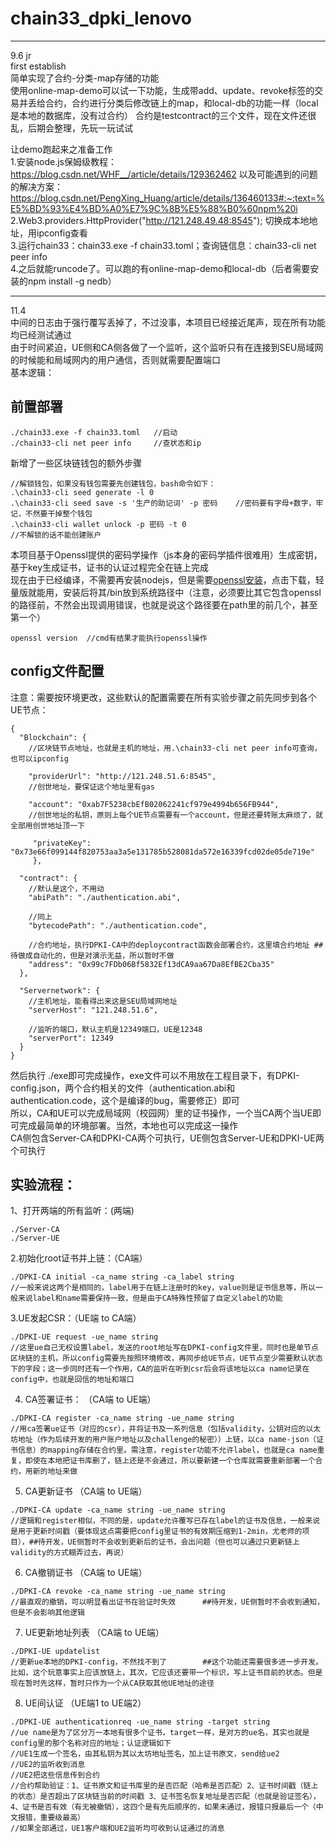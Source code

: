 # chain33_dpki_lenovo  

-------
9.6 jr  
first establish  
简单实现了合约-分类-map存储的功能  
使用online-map-demo可以试一下功能，生成带add、update、revoke标签的交易并丢给合约，合约进行分类后修改链上的map，和local-db的功能一样（local是本地的数据库，没有过合约） 
合约是testcontract的三个文件，现在文件还很乱，后期会整理，先玩一玩试试  
   
让demo跑起来之准备工作  
1.安装node.js保姆级教程：https://blog.csdn.net/WHF__/article/details/129362462  以及可能遇到的问题的解决方案：https://blog.csdn.net/PengXing_Huang/article/details/136460133#:~:text=%E5%BD%93%E4%BD%A0%E7%9C%8B%E5%88%B0%60npm%20i  
2.Web3.providers.HttpProvider("http://121.248.49.48:8545"); 切换成本地地址，用ipconfig查看  
3.运行chain33：chain33.exe -f chain33.toml；查询链信息：chain33-cli net peer info  
4.之后就能runcode了。可以跑的有online-map-demo和local-db（后者需要安装的npm install -g nedb） 

------
11.4  
中间的日志由于强行覆写丢掉了，不过没事，本项目已经接近尾声，现在所有功能均已经测试通过  
由于时间紧迫，UE侧和CA侧各做了一个监听，这个监听只有在连接到SEU局域网的时候能和局域网内的用户通信，否则就需要配置端口  
基本逻辑：   
## 前置部署  
```
./chain33.exe -f chain33.toml   //启动
./chain33-cli net peer info     //查状态和ip
```
新增了一些区块链钱包的额外步骤
```
//解锁钱包，如果没有钱包需要先创建钱包，bash命令如下：
.\chain33-cli seed generate -l 0
.\chain33-cli seed save -s '生产的助记词' -p 密码    //密码要有字母+数字，牢记，不然要干掉整个钱包
.\chain33-cli wallet unlock -p 密码 -t 0
//不解锁的话不能创建账户
```
本项目基于Openssl提供的密码学操作（js本身的密码学插件很难用）生成密钥，基于key生成证书，证书的认证过程完全在链上完成  
现在由于已经编译，不需要再安装nodejs，但是需要[openssl安装](https://slproweb.com/products/Win32OpenSSL.html)，点击下载，轻量版就能用，安装后将其/bin放到系统路径中（注意，必须要比其它包含openssl的路径前，不然会出现调用错误，也就是说这个路径要在path里的前几个，甚至第一个）  
```
openssl version  //cmd有结果才能执行openssl操作
```
  
## config文件配置
注意：需要按环境更改，这些默认的配置需要在所有实验步骤之前先同步到各个UE节点：  
```
{  
  "Blockchain": {  
    //区块链节点地址，也就是主机的地址，用.\chain33-cli net peer info可查询，也可以ipconfig   
      
    "providerUrl": "http://121.248.51.6:8545",     
    //创世地址，要保证这个地址里有gas   
      
    "account": "0xab7F5238cbEfB02062241cf979e4994b656FB944",     
    //创世地址的私钥，原则上每个UE节点需要有一个account，但是还要转账太麻烦了，就全部用创世地址顶一下  
      
     "privateKey": "0x73e66f099144f820753aa3a5e131785b528081da572e16339fcd02de05de719e"   
     },   
       
  "contract": {  
    //默认是这个，不用动   
    "abiPath": "./authentication.abi",             
      
    //同上   
    "bytecodePath": "./authentication.code",       
      
    //合约地址，执行DPKI-CA中的deploycontract函数会部署合约，这里填合约地址 ##待做成自动化的，但是对演示无益，所以暂时不做  
    "address": "0x99c7FDb06Bf5832Ef13dCA9aa67Da8EfBE2Cba35"    
  },  
    
  "Servernetwork": {
    //主机地址，能看得出来这是SEU局域网地址   
    "serverHost": "121.248.51.6",              
      
    //监听的端口，默认主机是12349端口，UE是12348   
    "serverPort": 12349                            
  }  
}
```
  
然后执行 ./exe即可完成操作，exe文件可以不用放在工程目录下，有DPKI-config.json，两个合约相关的文件（authentication.abi和authentication.code，这个是编译的bug，需要修正）即可  
所以，CA和UE可以完成局域网（校园网）里的证书操作，一个当CA两个当UE即可完成最简单的环境部署。当然，本地也可以完成这一操作  
CA侧包含Server-CA和DPKI-CA两个可执行，UE侧包含Server-UE和DPKI-UE两个可执行  

## 实验流程：  
1、打开两端的所有监听：(两端)  
```
./Server-CA  
./Server-UE
```
  
2.初始化root证书并上链：（CA端） 
```
./DPKI-CA initial -ca_name string -ca_label string  
//一般来说这两个是相同的，label用于在链上注册时的key，value则是证书信息等，所以一般来说label和name需要保持一致，但是由于CA特殊性预留了自定义label的功能
```
  
3.UE发起CSR：（UE端 to CA端）  
```
./DPKI-UE request -ue_name string                  
//这里ue自己无权设置label，发送的root地址写在DPKI-config文件里，同时也是单节点区块链的主机，所以config需要先按照环境修改，再同步给UE节点，UE节点至少需要默认状态下的字段；这一步同时还有一个作用，CA的监听在听到csr后会将该地址以ca name记录在config中，也就是回信的地址和端口
```
  
4. CA签署证书： （CA端 to UE端）
```
./DPKI-CA register -ca_name string -ue_name string   
//用ca签署ue证书（对应的csr），并将证书及一系列信息（包括validity，公钥对应的以太坊地址（作为后续开发的用户账户地址以及challenge的秘密））上链，以ca name-json（证书信息）的mapping存储在合约里。需注意，register功能不允许label，也就是ca name重复，即使在本地把证书库删了，链上还是不会通过，所以要新建一个仓库就需要重新部署一个合约，用新的地址来做
```
  
5. CA更新证书    （CA端 to UE端）
```
./DPKI-CA update -ca_name string -ue_name string     
//逻辑和register相似，不同的是，update允许覆写已存在label的证书及信息，一般来说是用于更新时间戳（要体现这点需要把config里证书的有效期压缩到1-2min，尤老师的项目），##待开发，UE侧暂时不会收到更新后的证书，会出问题（但也可以通过只更新链上validity的方式糊弄过去，再说）
```
  
6. CA撤销证书     （CA端 to UE端）
```
./DPKI-CA revoke -ca_name string -ue_name string                    
//最直观的撤销，可以明显看出证书在验证时失效      ##待开发，UE侧暂时不会收到通知，但是不会影响其他逻辑
```
  
7. UE更新地址列表   （CA端 to UE端）
```
./DPKI-UE updatelist                                 
//更新ue本地的DPKI-config，不然找不到了        ##这个功能还需要很多进一步开发。比如，这个玩意事实上应该放链上，其次，它应该还要带一个标识，写上证书目前的状态。但是现在暂时先这样，暂时只作为一个从CA获取其他UE地址的途径
```
  
8. UE间认证        （UE端1 to UE端2）
```
./DPKI-UE authenticationreq -ue_name string -target string         
//ue name是为了区分万一本地有很多个证书，target一样，是对方的ue名，其实也就是config里的那个名称对应的地址；认证逻辑如下  
//UE1生成一个签名，由其私钥为其以太坊地址签名，加上证书原文，send给ue2  
//UE2的监听收到消息  
//UE2把这些信息传到合约  
//合约帮助验证：1、证书原文和证书库里的是否匹配（哈希是否匹配）2、证书时间戳（链上的状态）是否超出了区块链当前的时间戳 3、证书签名恢复地址是否匹配（也就是验证签名），4、证书是否有效（有无被撤销），这四个是有先后顺序的，如果未通过，报错只报最后一个（中文报错，重要级最高）  
//如果全部通过，UE1客户端和UE2监听均可收到认证通过的消息
```
                                                                

                                                              
                                                                
